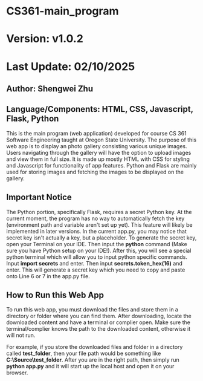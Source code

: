 # CS361-main_program
# Version: v1.0.2
# Last Update: 02/10/2025

## Author: Shengwei Zhu

## Language/Components: HTML, CSS, Javascript, Flask, Python

This is the main program (web application) developed for course CS 361 Software Engineering taught at Oregon State University. The purpose of this web app is to display an photo gallery consisting various unique images. Users navigating through the gallery will have the option to upload images and view them in full size. It is made up mostly HTML with CSS for styling and Javascript for functionality of app features. Python and Flask are mainly used for storing images and fetching the images to be displayed on the gallery. 

## Important Notice
The Python portion, specifically Flask, requires a secret Python key. At the current moment, the program has no way to automatically fetch the key (environment path and variable aren't set up yet). This feature will likely be implemented in later versions. In the current app.py, you may notice that secret key isn't actually a key, but a placeholder. To generate the secret key, open your Terminal on your IDE. Then input the **python** command (Make sure you have Python setup on your IDE!). After this, you will see a special python terminal which will allow you to input python specific commands. Input **import secrets** and enter. Then input **secrets.token_hex(16)** and enter. This will generate a secret key which you need to copy and paste onto Line 6 or 7 in the app.py file. 

## How to Run this Web App
To run this web app, you must download the files and store them in a directory or folder where you can find them. After downloading, locate the downloaded content and have a terminal or complier open. Make sure the terminal/complier knows the path to the downloaded content, otherwise it will not run. 

For example, if you store the downloaded files and folder in a directory called **test_folder**, then your file path would be something like **C:\Source\test_folder**. After you are in the right path, then simply run **python app.py** and it will start up the local host and open it on your browser.
